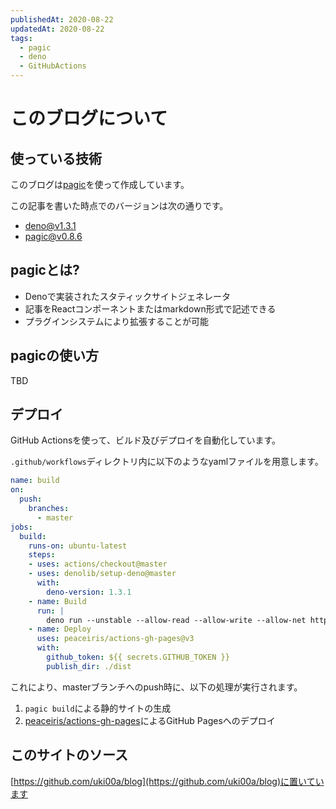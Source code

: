 ```yaml
---
publishedAt: 2020-08-22
updatedAt: 2020-08-22
tags:
  - pagic
  - deno
  - GitHubActions
---
```


# このブログについて 

## 使っている技術

このブログは[pagic](https://github.com/xcatliu/pagic)を使って作成しています。

この記事を書いた時点でのバージョンは次の通りです。

- deno@v1.3.1
- pagic@v0.8.6

## pagicとは?

- Denoで実装されたスタティックサイトジェネレータ
- 記事をReactコンポーネントまたはmarkdown形式で記述できる
- プラグインシステムにより拡張することが可能

## pagicの使い方

TBD

## デプロイ

GitHub Actionsを使って、ビルド及びデプロイを自動化しています。

`.github/workflows`ディレクトリ内に以下のようなyamlファイルを用意します。


```yaml
name: build
on:
  push:
    branches:
      - master
jobs:
  build:
    runs-on: ubuntu-latest
    steps:
    - uses: actions/checkout@master
    - uses: denolib/setup-deno@master
      with:
        deno-version: 1.3.1
    - name: Build
      run: |
        deno run --unstable --allow-read --allow-write --allow-net https://deno.land/x/pagic@v0.8.6/mod.ts build
    - name: Deploy
      uses: peaceiris/actions-gh-pages@v3
      with:
        github_token: ${{ secrets.GITHUB_TOKEN }}
        publish_dir: ./dist
```

これにより、masterブランチへのpush時に、以下の処理が実行されます。

1. `pagic build`による静的サイトの生成
2. [peaceiris/actions-gh-pages](https://github.com/peaceiris/actions-gh-pages)によるGitHub Pagesへのデプロイ

## このサイトのソース

[https://github.com/uki00a/blog](https://github.com/uki00a/blog)に置いています
